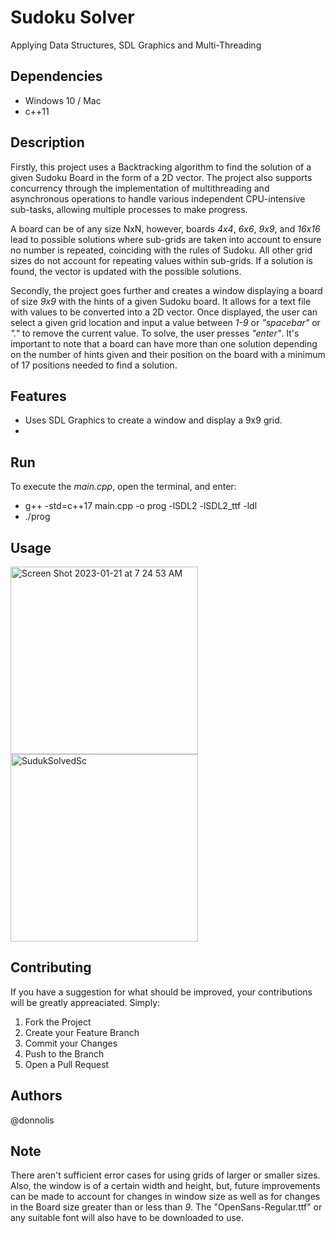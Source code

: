 # Sudoku Solver
Applying Data Structures, SDL Graphics and Multi-Threading

## Dependencies
- Windows 10 / Mac
- c++11

## Description 

Firstly, this project uses a Backtracking algorithm to find the solution of a given Sudoku Board in the form of a 2D vector. 
The project also supports concurrency through the implementation of multithreading and asynchronous operations to handle various independent CPU-intensive sub-tasks, allowing multiple processes to make progress. 

A board can be of any size NxN, however, boards _4x4_, _6x6_, _9x9_, and _16x16_ lead to possible solutions where sub-grids are taken 
into account to ensure no number is repeated, coinciding with the rules of Sudoku. All other grid sizes do not account for 
repeating values within sub-grids. If a solution is found, the vector is updated with the possible solutions. 

Secondly, the project goes further and creates a window displaying a board of size _9x9_ with the hints of a given Sudoku board. 
It allows for a text file with values to be converted into a 2D vector. Once displayed, the user can select a given grid location 
and input a value between _1-9_ or _"spacebar"_ or _"."_ to remove the current value. To solve, the user presses _"enter"_. It's important to note that a board can have more than one solution depending on the number of hints given and their position on the board with a 
minimum of 17 positions needed to find a solution. 

## Features

- Uses SDL Graphics to create a window and display a 9x9 grid.
- 

## Run 

To execute the _main.cpp_, open the terminal, and enter: 

- g++ -std=c++17 main.cpp -o prog -lSDL2 -lSDL2_ttf -ldl
- ./prog


## Usage


<img width="300" alt="Screen Shot 2023-01-21 at 7 24 53 AM" src="https://user-images.githubusercontent.com/31904474/213866683-88c50e86-8313-42d5-8c67-e394e533902f.png" align = "left">
<img width="300" alt="SudukSolvedSc" src="https://user-images.githubusercontent.com/31904474/213866651-be66bf47-4b53-4f19-b7eb-46a12f9d82bb.png">


## Contributing

If you have a suggestion for what should be improved, your contributions will be greatly appreaciated. Simply: 
1. Fork the Project
2. Create your Feature Branch 
3. Commit your Changes
4. Push to the Branch 
5. Open a Pull Request


## Authors 
@donnolis


## Note
There aren't sufficient error cases for using grids of larger or smaller sizes. Also, the window is of a certain width and height, 
but, future improvements can be made to account for changes in window size as well as for changes in the Board size greater than or less than _9_.
The "OpenSans-Regular.ttf" or any suitable font will also have to be downloaded to use. 

